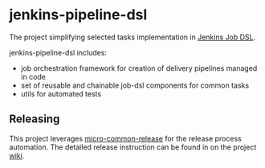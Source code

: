 # jenkins-pipeline-dsl

The project simplifying selected tasks implementation in [Jenkins Job DSL](https://github.com/jenkinsci/job-dsl-plugin).

jenkins-pipeline-dsl includes: 
 - job orchestration framework for creation of delivery pipelines managed in code
 - set of reusable and chainable job-dsl components for common tasks
 - utils for automated tests 

## Releasing

This project leverages [micro-common-release](https://github.com/4finance/micro-common-release/) for the release process automation.
The detailed release instruction can be found in on the project [wiki](https://github.com/4finance/micro-common-release/wiki#trigger-the-release-process).

